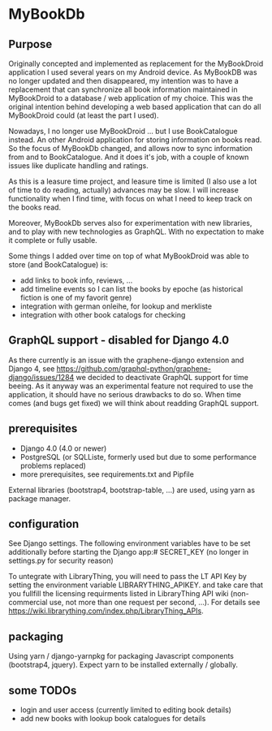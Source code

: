 # MyBookDb
## Purpose
Originally concepted and implemented as replacement for the MyBookDroid application I used several years on my Android device. 
As MyBookDB was no longer updated and then disappeared, my intention was to have a replacement that can synchronize all book information maintained in MyBookDroid to a database / web application of my choice. This was the original intention behind developing a web based application that can do all MyBookDroid could (at least the part I used).

Nowadays, I no longer use MyBookDroid ... but I use BookCatalogue instead. An other Android application for storing information on books read.
So the focus of MyBookDb changed, and allows now to sync information from and to BookCatalogue. And it does it's job, with a couple of known issues like duplicate handling and ratings.

As this is a leasure time project, and leasure time is limited (I also use a lot of time to do reading, actually) advances may be slow.
I will increase functionality when I find time, with focus on what I need to keep track on the books read. 

Moreover, MyBookDb serves also for experimentation with new libraries, and to play with new technologies as GraphQL. 
With no expectation to make it complete or fully usable. 

Some things I added over time on top of what MyBookDroid was able to store (and BookCatalogue) is:
+ add links to book info, reviews, ...
+ add timeline events so I can list the books by epoche (as historical fiction is one of my favorit genre)
+ integration with german onleihe, for lookup and merkliste
+ integration with other book catalogs for checking

## GraphQL support - disabled for Django 4.0

As there currently is an issue with the graphene-django extension and Django 4, see
https://github.com/graphql-python/graphene-django/issues/1284
we decided to deactivate GraphQL support for time beeing. 
As it anyway was an experimental feature not required to use the application, it should have no serious drawbacks to do so. 
When time comes (and bugs get fixed) we will think about readding GraphQL support.

## prerequisites
+ Django 4.0  (4.0 or newer)
+ PostgreSQL (or SQLListe, formerly used but due to some performance problems replaced)
+ more prerequisites, see requirements.txt and Pipfile

External libraries (bootstrap4, bootstrap-table, ...) are used, using yarn as package manager.

## configuration
See Django settings.
The following environment variables have to be set additionally before starting the Django app:#
SECRET_KEY  (no longer in settings.py for security reason)

To untegrate with LibraryThing, you will need to pass the LT API Key by setting the environment variable LIBRARYTHING_APIKEY.
and take care that you fullfill the licensing requirments listed in LibraryThing API wiki (non-commercial use, not more than one request per second, ...).
For details see https://wiki.librarything.com/index.php/LibraryThing_APIs.

## packaging
Using yarn / django-yarnpkg for packaging Javascript components (bootstrap4, jquery).
Expect yarn to be installed externally / globally.

## some TODOs
+ login and user access (currently limited to editing book details)
+ add new books with lookup book catalogues for details

